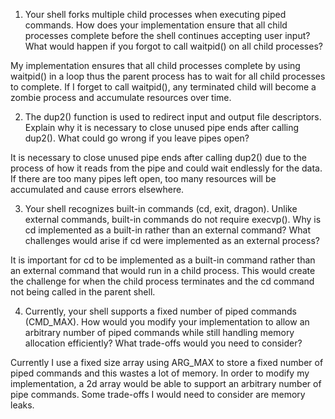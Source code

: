 1. Your shell forks multiple child processes when executing piped commands. How does your implementation ensure that all child processes complete before the shell continues accepting user input? What would happen if you forgot to call waitpid() on all child processes?

My implementation ensures that all child processes complete by using waitpid() in a loop thus the parent process has to
wait for all child processes to complete. If I forget to call waitpid(), any terminated child will become a zombie
process and accumulate resources over time.

2. The dup2() function is used to redirect input and output file descriptors. Explain why it is necessary to close unused pipe ends after calling dup2(). What could go wrong if you leave pipes open?

It is necessary to close unused pipe ends after calling dup2() due to the process of how it reads from the pipe and
could wait endlessly for the data. If there are too many pipes left open, too many resources will be accumulated and cause errors elsewhere.

3. Your shell recognizes built-in commands (cd, exit, dragon). Unlike external commands, built-in commands do not require execvp(). Why is cd implemented as a built-in rather than an external command? What challenges would arise if cd were implemented as an external process?

It is important for cd to be implemented as a built-in command rather than an external command that would run in a child
process. This would create the challenge for when the child process terminates and the cd command not being called in
the parent shell. 

4. Currently, your shell supports a fixed number of piped commands (CMD_MAX). How would you modify your implementation to allow an arbitrary number of piped commands while still handling memory allocation efficiently? What trade-offs would you need to consider?

Currently I use a fixed size array using ARG_MAX to store a fixed number of piped commands and this wastes a lot of
memory. In order to modify my implementation, a 2d array would be able to support an arbitrary number of pipe commands. Some trade-offs I would need to consider are memory leaks.
